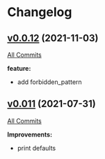 # Changelog

## [v0.0.12](https://github.com/containeroo/pre-commit-hooks/tree/v0.0.12) (2021-11-03)

[All Commits](https://github.com/containeroo/pre-commit-hooks/compare/v0.0.11...v0.0.12)

**feature:**

- add forbidden_pattern

## [v0.011](https://github.com/containeroo/pre-commit-hooks/tree/v0.0.11) (2021-07-31)

[All Commits](https://github.com/containeroo/pre-commit-hooks/compare/v0.0.1...v0.0.11)

**Improvements:**

- print defaults
